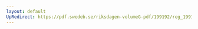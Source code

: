 ```yaml
---
layout: default
UpRedirect: https://pdf.swedeb.se/riksdagen-volumeG-pdf/199192/reg_199192_SoU/reg_199192_SoU_0007.pdf
---
```

